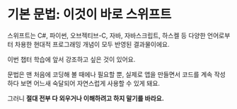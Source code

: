# 기본 문법: 이것이 바로 스위프트

스위프트는 C#, 파이썬, 오브젝티브-C, 자바, 자바스크립트, 하스켈 등 다양한 언어로부터 차용한 현대적 프로그래밍 개념이 모두 반영된 결과물이에요.

이번 챕터 학습에 앞서 강조하고 싶은 것이 있어요.

문법은 맨 처음에 코딩해 볼 때에나 필요할 뿐, 실제로 앱을 만들면서 코드를 계속 작성하다 보면 어느새 숙달되어 자연스럽게 사용할 수 있게 돼요.

그러니 **절대 전부 다 외우거나 이해하려고 하지 말기를 바라요.**
